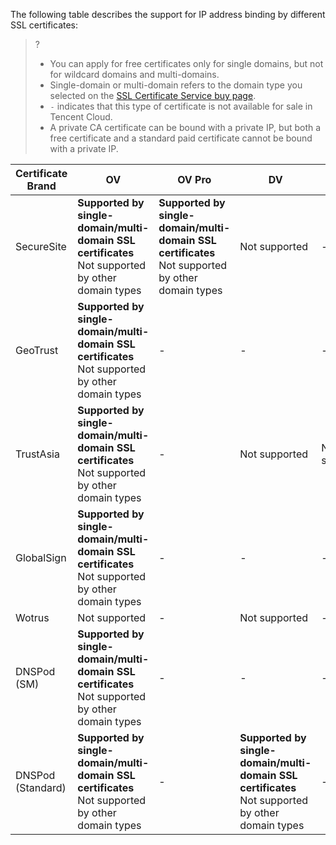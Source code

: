 The following table describes the support for IP address binding by different SSL certificates:
>?
>- You can apply for free certificates only for single domains, but not for wildcard domains and multi-domains.
>- Single-domain or multi-domain refers to the domain type you selected on the [SSL Certificate Service buy page](https://intl.cloud.tencent.com/pricing/ssl).
>- `-` indicates that this type of certificate is not available for sale in Tencent Cloud.
>- A private CA certificate can be bound with a private IP, but both a free certificate and a standard paid certificate cannot be bound with a private IP.

<table>
<thead>
  <tr>
    <th>Certificate Brand</th>
    <th>OV</th>
    <th>OV Pro</th>
    <th>DV</th>
    <th>Free DV</th>
    <th>EV</th>
    <th>EV Pro</th>
  </tr>
</thead>
<tbody>
  <tr>
    <td>SecureSite</td>
    <td><b>Supported by single-domain/multi-domain SSL certificates</b><br>Not supported by other domain types</td>
    <td><b>Supported by single-domain/multi-domain SSL certificates</b><br>Not supported by other domain types</td>
    <td>Not supported</td>
    <td>-</td>
    <td>Not supported</td>
    <td>Not supported</td>
  </tr>
  <tr>
    <td>GeoTrust</td>
    <td><b>Supported by single-domain/multi-domain SSL certificates</b><br>Not supported by other domain types</td>
    <td>-</td>
    <td>-</td>
    <td>-</td>
    <td>Not supported</td>
    <td>-</td>
  </tr>
  <tr>
    <td>TrustAsia</td>
    <td><b>Supported by single-domain/multi-domain SSL certificates</b><br>Not supported by other domain types</td>
    <td>-</td>
    <td>Not supported</td>
    <td>Not supported</td>
    <td>Not supported</td>
    <td>-</td>
  </tr>
  <tr>
    <td>GlobalSign</td>
    <td><b>Supported by single-domain/multi-domain SSL certificates</b><br>Not supported by other domain types</td>
    <td>-</td>
    <td>-</td>
    <td>-</td>
    <td>Not supported</td>
    <td>-</td>
  </tr>
  <tr>
    <td>Wotrus</td>
    <td>Not supported</td>
    <td>-</td>
    <td>Not supported</td>
    <td>-</td>
    <td>Not supported</td>
    <td>-</td>
  </tr>
  <tr>
    <td>DNSPod (SM) </td>
    <td><b>Supported by single-domain/multi-domain SSL certificates</b><br>Not supported by other domain types</td>
    <td>-</td>
    <td>-</td>
    <td>-</td>
    <td><b>Supported by single-domain/multi-domain SSL certificates</b><br>Not supported by other domain types</td>
    <td>-</td>
  </tr>
	  <tr>
    <td>DNSPod (Standard) </td>
    <td><b>Supported by single-domain/multi-domain SSL certificates</b><br>Not supported by other domain types</td>
    <td>-</td>
    <td><b>Supported by single-domain/multi-domain SSL certificates</b><br>Not supported by other domain types</td>
    <td>-</td>
    <td><b>Unsupported</td>
    <td>-</td>
  </tr>
</tbody>
</table>
